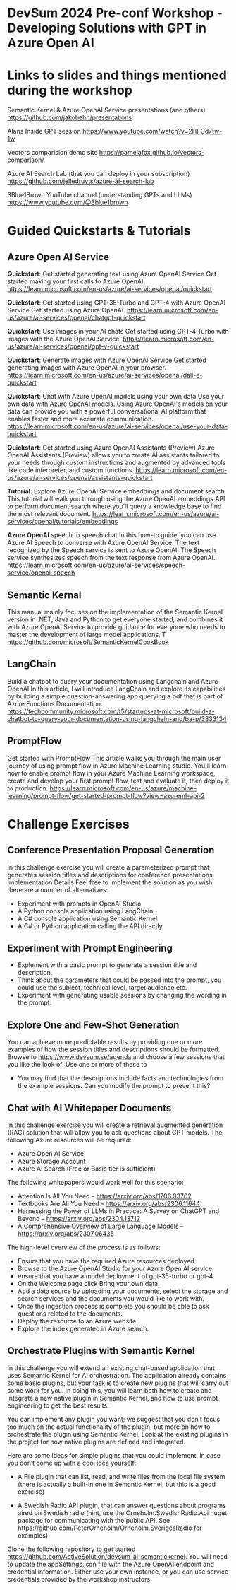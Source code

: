 # DevSum 2024 Pre-conf Workshop - Developing Solutions with GPT in Azure Open AI

# Links to slides and things mentioned during the workshop

Semantic Kernel & Azure OpenAI Service presentations (and others)
https://github.com/jakobehn/presentations

Alans Inside GPT session
https://www.youtube.com/watch?v=2HFCd7tw-1w

Vectors comparision demo site
https://pamelafox.github.io/vectors-comparison/

Azure AI Search Lab (that you can deploy in your subscription)
https://github.com/jelledruyts/azure-ai-search-lab

3Blue1Brown YouTube channel (understanding GPTs and LLMs)
https://www.youtube.com/@3blue1brown

# Guided Quickstarts & Tutorials

## Azure Open AI Service

**Quickstart**: Get started generating text using Azure OpenAI Service
Get started making your first calls to Azure OpenAI.
https://learn.microsoft.com/en-us/azure/ai-services/openai/quickstart

**Quickstart**: Get started using GPT-35-Turbo and GPT-4 with Azure OpenAI Service
Get started using Azure OpenAI.
https://learn.microsoft.com/en-us/azure/ai-services/openai/chatgpt-quickstart

**Quickstart**: Use images in your AI chats
Get started using GPT-4 Turbo with images with the Azure OpenAI Service.
https://learn.microsoft.com/en-us/azure/ai-services/openai/gpt-v-quickstart

**Quickstart**: Generate images with Azure OpenAI Service
Get started generating images with Azure OpenAI in your browser.
https://learn.microsoft.com/en-us/azure/ai-services/openai/dall-e-quickstart

**Quickstart**: Chat with Azure OpenAI models using your own data
Use your own data with Azure OpenAI models. Using Azure OpenAI's models on your data can provide you with a powerful conversational AI platform that enables faster and more accurate communication.
https://learn.microsoft.com/en-us/azure/ai-services/openai/use-your-data-quickstart

**Quickstart**: Get started using Azure OpenAI Assistants (Preview)
Azure OpenAI Assistants (Preview) allows you to create AI assistants tailored to your needs through custom instructions and augmented by advanced tools like code interpreter, and custom functions.
https://learn.microsoft.com/en-us/azure/ai-services/openai/assistants-quickstart

**Tutorial**: Explore Azure OpenAI Service embeddings and document search
This tutorial will walk you through using the Azure OpenAI embeddings API to perform document search where you'll query a knowledge base to find the most relevant document.
https://learn.microsoft.com/en-us/azure/ai-services/openai/tutorials/embeddings

**Azure OpenAI** speech to speech chat
In this how-to guide, you can use Azure AI Speech to converse with Azure OpenAI Service. The text recognized by the Speech service is sent to Azure OpenAI. The Speech service synthesizes speech from the text response from Azure OpenAI.
https://learn.microsoft.com/en-us/azure/ai-services/speech-service/openai-speech


## Semantic Kernal
This manual mainly focuses on the implementation of the Semantic Kernel version in .NET, Java and Python to get everyone started, and combines it with Azure OpenAI Service to provide guidance for everyone who needs to master the development of large model applications. T
https://github.com/microsoft/SemanticKernelCookBook

## LangChain
Build a chatbot to query your documentation using Langchain and Azure OpenAI
In this article, I will introduce LangChain and explore its capabilities by building a simple question-answering app querying a pdf that is part of Azure Functions Documentation.
https://techcommunity.microsoft.com/t5/startups-at-microsoft/build-a-chatbot-to-query-your-documentation-using-langchain-and/ba-p/3833134


## PromptFlow
Get started with PromptFlow
This article walks you through the main user journey of using prompt flow in Azure Machine Learning studio. You'll learn how to enable prompt flow in your Azure Machine Learning workspace, create and develop your first prompt flow, test and evaluate it, then deploy it to production.
https://learn.microsoft.com/en-us/azure/machine-learning/prompt-flow/get-started-prompt-flow?view=azureml-api-2


# Challenge Exercises

## Conference Presentation Proposal Generation
In this challenge exercise you will create a parameterized prompt that generates session titles and descriptions for conference presentations.
Implementation Details
Feel free to implement the solution as you wish, there are a number of alternatives:
- Experiment with prompts in OpenAI Studio
- A Python console application using LangChain.
- A C# console application using Semantic Kernel
- A C# or Python application calling the API directly.

## Experiment with Prompt Engineering
- Explement with a basic prompt to generate a session title and description.
- Think about the parameters that could be passed into the prompt, you could use the subject, technical level, target audience etc.
- Experiment with generating usable sessions by changing the wording in the prompt.

## Explore One and Few-Shot Generation
You can achieve more predictable results by providing one or more examples of how the session titles and descriptions should be formatted. Browse to https://www.devsum.se/agenda and choose a few sessions that you like the look of. Use one or more of these to  
- You may find that the descriptions include facts and technologies from the example sessions. Can you modify the prompt to prevent this?


## Chat with AI Whitepaper Documents
In this challenge exercise you will create a retrieval augmented generation (RAG) solution that will allow you to ask questions about GPT models.
The following Azure resources will be required:
- Azure Open AI Service
- Azure Storage Account
- Azure AI Search (Free or Basic tier is sufficient)

The following whitepapers would work well for this scenario:
- Attention Is All You Need – https://arxiv.org/abs/1706.03762
- Textbooks Are All You Need – https://arxiv.org/abs/2306.11644
- Harnessing the Power of LLMs in Practice: A Survey on ChatGPT and Beyond – https://arxiv.org/abs/2304.13712
- A Comprehensive Overview of Large Language Models – https://arxiv.org/abs/2307.06435

The high-level overview of the process is as follows:
- Ensure that you have the required Azure resources deployed.
- Browse to the Azure OpenAI Studio for your Azure Open AI service.
- ensure that you have a model deployment of gpt-35-turbo or gpt-4.
- On the Welcome page click Bring your own data.
- Add a data source by uploading your documents, select the storage and search services and the documents you would like to work with.
- Once the ingestion process is complete you should be able to ask questions related to the documents.
- Deploy the resource to an Azure website.
- Explore the index generated in Azure search.


## Orchestrate Plugins with Semantic Kernel
In this challenge you will extend an existing chat-based application that uses Semantic Kernel for AI orchestration. The application already contains some basic plugins, but your task is to create new plugins that will carry out some work for you. In doing this, you will learn both how to create and integrate a new native plugin in Semantic Kernel, and how to use prompt engineering to get the best results.

You can implement any plugin you want; we suggest that you don’t focus too much on the actual functionality of the plugin, but more on how to orchestrate the plugin using Semantic Kernel. Look at the existing plugins in the project for how native plugins are defined and integrated.

Here are some ideas for simple plugins that you could implement, in case you don’t come up with a cool idea yourself:
- A File plugin that can list, read, and write files from the local file system (there is actually a built-in one in Semantic Kernel, but this is a good exercise)

- A Swedish Radio API plugin, that can answer questions about programs aired on Swedish radio (hint, use the Orneholm.SwedishRadio.Api nuget package for communicating with the public API. See https://github.com/PeterOrneholm/Orneholm.SverigesRadio for examples)

Clone the following repository to get started https://github.com/ActiveSolution/devsum-ai-semantickernel.
You will need to update the appSettings.json file with the Azure OpenAI endpoint and credential information. Either use your own instance, or you can use service credentials provided by the workshop instructors.




